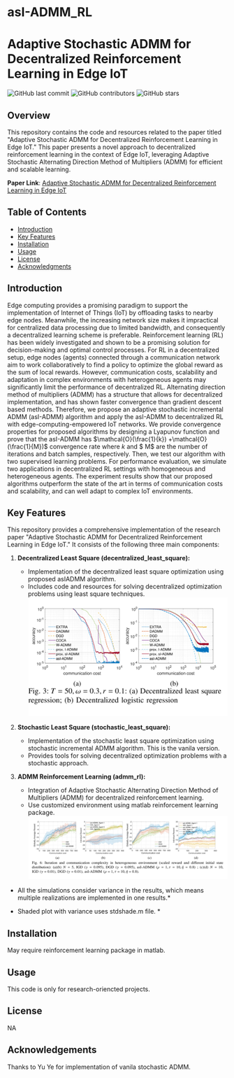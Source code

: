 # asI-ADMM_RL
# Adaptive Stochastic ADMM for Decentralized Reinforcement Learning in Edge IoT

![GitHub last commit](https://img.shields.io/github/last-commit/alalulu8668/asI-ADMM_RL)
![GitHub contributors](https://img.shields.io/github/contributors/alalulu8668/asI-ADMM_RL)
![GitHub stars](https://img.shields.io/github/stars/alalulu8668/asI-ADMM_RL?style=social)

## Overview

This repository contains the code and resources related to the paper titled "Adaptive Stochastic ADMM for Decentralized Reinforcement Learning in Edge IoT." This paper presents a novel approach to decentralized reinforcement learning in the context of Edge IoT, leveraging Adaptive Stochastic Alternating Direction Method of Multipliers (ADMM) for efficient and scalable learning.

**Paper Link**: [Adaptive Stochastic ADMM for Decentralized Reinforcement Learning in Edge IoT](https://arxiv.org/abs/2107.00481)

## Table of Contents

- [Introduction](#introduction)
- [Key Features](#key-features)
- [Installation](#installation)
- [Usage](#usage)
- [License](#license)
- [Acknowledgments](#acknowledgments)

## Introduction
Edge computing provides a promising paradigm to support the implementation of Internet of Things (IoT) by offloading tasks to nearby edge nodes. Meanwhile, the increasing network size makes it impractical for centralized data processing due to limited bandwidth, and consequently a decentralized learning scheme is preferable. Reinforcement learning (RL) has been widely investigated and shown to be a promising solution for decision-making and optimal control processes. For RL in a decentralized setup, edge nodes (agents) connected through a communication network aim to work collaboratively to find a policy to optimize the global reward as the sum of local rewards.  However, communication costs, scalability and adaptation in complex environments with heterogeneous agents may significantly limit the performance of decentralized RL. Alternating direction method of multipliers (ADMM) has a structure that allows for decentralized implementation, and has shown faster convergence than gradient descent based methods. Therefore, we propose an adaptive stochastic incremental ADMM (asI-ADMM) algorithm and apply the asI-ADMM to decentralized RL with edge-computing-empowered IoT networks. We provide convergence properties for proposed algorithms by designing a Lyapunov function and prove that the asI-ADMM has $\mathcal{O}(\frac{1}{k}) +\mathcal{O}(\frac{1}{M})$ convergence rate where $k$ and $ M$ are the number of iterations and batch samples, respectively. Then, we test our algorithm with two supervised learning problems. For performance evaluation, we simulate two applications in decentralized RL settings with homogeneous and heterogeneous agents. The experiment results show that our proposed algorithms outperform the state of the art in terms of communication costs and scalability, and can well adapt to complex IoT environments.


## Key Features

This repository provides a comprehensive implementation of the research paper "Adaptive Stochastic ADMM for Decentralized Reinforcement Learning in Edge IoT." It consists of the following three main components:

1. **Decentralized Least Square (decentralized_least_square):**
   - Implementation of the decentralized least square optimization using proposed asIADMM algorithm.
   - Includes code and resources for solving decentralized optimization problems using least square techniques.
![Decentralized optimization problems using asI-ADMM](regression_admm.png)

2. **Stochastic Least Square (stochastic_least_square):**
   - Implementation of the stochastic least square optimization using stochastic incremental ADMM algorithm. This is the vanila version.
   - Provides tools for solving decentralized optimization problems with a stochastic approach.


3. **ADMM Reinforcement Learning (admm_rl):**
   - Integration of Adaptive Stochastic Alternating Direction Method of Multipliers (ADMM) for decentralized reinforcement learning.
   - Use customized environment using matlab reinforcement learning package. 
![Decentralized RL using asI-ADMM](rl_admm.png)

* All the simulations consider variance in the results, which means multiple realizations are implemented in one results.*

* Shaded plot with variance uses stdshade.m file. *

## Installation

May require reinforcement learning package in matlab. 

## Usage
This code is only for research-oriencted projects. 

## License
NA

## Acknowledgements
Thanks to Yu Ye for implementation of vanila stochastic ADMM. 